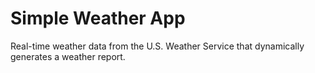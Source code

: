 # Simple Weather App
Real-time weather data from the U.S. Weather Service that dynamically generates a weather report.
